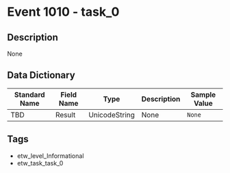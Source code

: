 # Event 1010 - task_0

## Description
None

## Data Dictionary
|Standard Name|Field Name|Type|Description|Sample Value|
|---|---|---|---|---|
|TBD|Result|UnicodeString|None|`None`|

## Tags
* etw_level_Informational
* etw_task_task_0